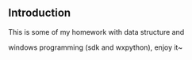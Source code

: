 ## Introduction

This is some of my homework with data structure and 

windows programming (sdk and wxpython), enjoy it~